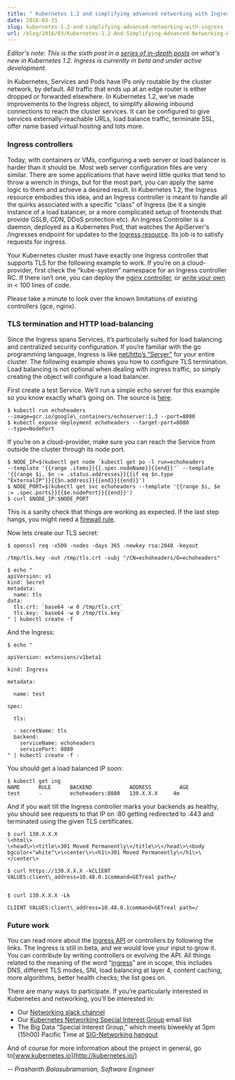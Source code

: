 ```yaml
---
title: " Kubernetes 1.2 and simplifying advanced networking with Ingress "
date: 2016-03-31
slug: kubernetes-1.2-and-simplifying-advanced-networking-with-ingress
url: /blog/2016/03/Kubernetes-1.2-And-Simplifying-Advanced-Networking-With-Ingress
---
```

_Editor's note: This is the sixth post in a [series of in-depth posts](https://kubernetes.io/blog/2016/03/five-days-of-kubernetes-12) on what's new in Kubernetes 1.2._
_Ingress is currently in beta and under active development._

In Kubernetes, Services and Pods have IPs only routable by the cluster network, by default. All traffic that ends up at an edge router is either dropped or forwarded elsewhere. In Kubernetes 1.2, we’ve made improvements to the Ingress object, to simplify allowing inbound connections to reach the cluster services. It can be configured to give services externally-reachable URLs, load balance traffic, terminate SSL, offer name based virtual hosting and lots more.


### Ingress controllers
Today, with containers or VMs, configuring a web server or load balancer is harder than it should be. Most web server configuration files are very similar. There are some applications that have weird little quirks that tend to throw a wrench in things, but for the most part, you can apply the same logic to them and achieve a desired result. In Kubernetes 1.2, the Ingress resource embodies this idea, and an Ingress controller is meant to handle all the quirks associated with a specific "class" of Ingress (be it a single instance of a load balancer, or a more complicated setup of frontends that provide GSLB, CDN, DDoS protection etc). An Ingress Controller is a daemon, deployed as a Kubernetes Pod, that watches the ApiServer's /ingresses endpoint for updates to the [Ingress resource](/docs/user-guide/ingress/). Its job is to satisfy requests for ingress.

Your Kubernetes cluster must have exactly one Ingress controller that supports TLS for the following example to work. If you’re on a cloud-provider, first check the “kube-system” namespace for an Ingress controller RC. If there isn’t one, you can deploy the [nginx controller](https://github.com/kubernetes/contrib/tree/master/ingress/controllers/nginx), or [write your own](https://github.com/kubernetes/contrib/tree/master/ingress/controllers#writing-an-ingress-controller) in \< 100 lines of code.

Please take a minute to look over the known limitations of existing controllers (gce, nginx).


### TLS termination and HTTP load-balancing
Since the Ingress spans Services, it’s particularly suited for load balancing and centralized security configuration. If you’re familiar with the go programming language, Ingress is like [net/http’s “Server”](https://golang.org/pkg/net/http/#Server) for your entire cluster. The following example shows you how to configure TLS termination. Load balancing is not optional when dealing with ingress traffic, so simply creating the object will configure a load balancer.

First create a test Service. We’ll run a simple echo server for this example so you know exactly what’s going on. The source is [here](https://github.com/kubernetes/contrib/tree/master/ingress/echoheaders).
```
$ kubectl run echoheaders
--image=gcr.io/google\_containers/echoserver:1.3 --port=8080
$ kubectl expose deployment echoheaders --target-port=8080
--type=NodePort
```
If you’re on a cloud-provider, make sure you can reach the Service from outside the cluster through its node port.

```
$ NODE_IP=$(kubectl get node `kubectl get po -l run=echoheaders 
--template '{{range .items}}{{.spec.nodeName}}{{end}}'` --template
'{{range $i, $n := .status.addresses}}{{if eq $n.type 
"ExternalIP"}}{{$n.address}}{{end}}{{end}}')
$ NODE_PORT=$(kubectl get svc echoheaders --template '{{range $i, $e 
:= .spec.ports}}{{$e.nodePort}}{{end}}')
$ curl $NODE_IP:$NODE_PORT
```
This is a sanity check that things are working as expected. If the last step hangs, you might need a [firewall rule](https://github.com/kubernetes/contrib/blob/master/ingress/controllers/gce/BETA_LIMITATIONS.md#creating-the-firewall-rule-for-glbc-health-checks).

Now lets create our TLS secret:
```
$ openssl req -x509 -nodes -days 365 -newkey rsa:2048 -keyout

/tmp/tls.key -out /tmp/tls.crt -subj "/CN=echoheaders/O=echoheaders"

$ echo "
apiVersion: v1
kind: Secret
metadata:
  name: tls
data:
  tls.crt: `base64 -w 0 /tmp/tls.crt`
  tls.key: `base64 -w 0 /tmp/tls.key`
" | kubectl create -f
```
And the Ingress:

```
$ echo "

apiVersion: extensions/v1beta1

kind: Ingress

metadata:

  name: test

spec:

  tls:

  - secretName: tls
  backend:
    serviceName: echoheaders
    servicePort: 8080
" | kubectl create -f -
```
You should get a load balanced IP soon:
```
$ kubectl get ing
NAME      RULE      BACKEND            ADDRESS         AGE
test      -         echoheaders:8080   130.X.X.X     4m
```
And if you wait till the Ingress controller marks your backends as healthy, you should see requests to that IP on :80 getting redirected to :443 and terminated using the given TLS certificates.
```
$ curl 130.X.X.X
\<html\>
\<head\>\<title\>301 Moved Permanently\</title\>\</head\>\<body bgcolor="white"\>\<center\>\<h1\>301 Moved Permanently\</h1\>\</center\>
```

```
$ curl https://130.X.X.X -kCLIENT VALUES:client\_address=10.48.0.1command=GETreal path=/


$ curl 130.X.X.X -Lk

CLIENT VALUES:client\_address=10.48.0.1command=GETreal path=/
```
### Future work
You can read more about the [Ingress API](/docs/user-guide/ingress/) or controllers by following the links. The Ingress is still in beta, and we would love your input to grow it. You can contribute by writing controllers or evolving the API. All things related to the meaning of the word “[ingress](https://www.google.com/webhp?sourceid=chrome-instant&ion=1&espv=2&ie=UTF-8#q=ingress%20meaning)” are in scope, this includes DNS, different TLS modes, SNI, load balancing at layer 4, content caching, more algorithms, better health checks; the list goes on.

There are many ways to participate. If you’re particularly interested in Kubernetes and networking, you’ll be interested in:

- Our [Networking slack channel ](https://kubernetes.slack.com/messages/sig-network/)
- Our [Kubernetes Networking Special Interest Group](https://groups.google.com/forum/#!forum/kubernetes-sig-network) email list
- The Big Data “Special Interest Group,” which meets biweekly at 3pm (15h00) Pacific Time at [SIG-Networking hangout](https://zoom.us/j/5806599998)

And of course for more information about the project in general, go to[www.kubernetes.io](http://kubernetes.io/)

-- _Prashanth Balasubramanian, Software Engineer_

